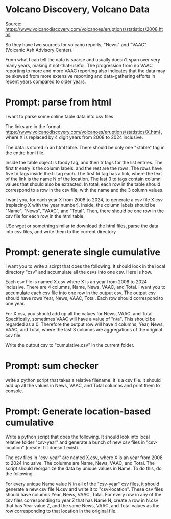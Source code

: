 # Volcano Discovery, Volcano Data

Source: https://www.volcanodiscovery.com/volcanoes/eruptions/statistics/2008.html

So they have two sources for volcano reports, "News" and "VAAC" (Volcanic Ash Advisory Center).

From what I can tell the data is sparse and usually doesn't span over very many years, making it not-that-useful. The progression from no VAAC reporting to more and more VAAC reporting also indicates that the data may be skewed from more extensive reporting and data-gathering efforts in recent years compared to older years.

# Prompt: parse from html

I want to parse some online table data into csv files.

The links are in the format: https://www.volcanodiscovery.com/volcanoes/eruptions/statistics/X.html , where X is replaced by 4 digit years from 2008 to 2024 inclusive.

The data is stored in an html table. There should be only one "<table" tag in the entire html file.

Inside the table object is tbody tag, and then tr tags for the list entries. The first tr entry is the column labels, and the rest are the rows. The rows have five td tags inside the tr tag each. The first td tag has a link, where the text of the link is the name N of the location. The last 3 td tags contain column values that should also be extracted. In total, each row in the table should correspond to a row in the csv file, with the name and the 3 column values.

I want you, for each year X from 2008 to 2024, to generate a csv file X.csv (replacing X with the year number). Inside, the column labels should be "Name", "News", "VAAC", and "Total". Then, there should be one row in the csv file for each row in the html table.

USe wget or something similar to download the html files, parse the data into csv files, and write them to the current directory.

# Prompt: generate single cumulative

i want you to write a scirpt that does the following. It should look in the local directory "csv" and accumulate all the csvs into one csv. Here is how.

Each csv file is named X.csv where X is an year from 2008 to 2024 inclusive. There are 4 columns, Name, News, VAAC, and Total. I want you to accumulate each csv file into one row in the output csv. The output csv should have rows Year, News, VAAC, Total. Each row should correspond to one year.

For X.csv, you should add up all the values for News, VAAC, and Total. Specifically, sometimes VAAC will have a value of "n/a". This should be regarded as a 0. Therefore the output row will have 4 columns, Year, News, VAAC, and Total, where the last 3 columns are aggregations of the original csv file.

Write the output csv to "cumulative.csv" in the current folder.

# Prompt: sum checker

write a python script that takes a relative filename. it is a csv file. it should add up all the values in News, VAAC, and Total columns and print them to console.

# Prompt: Generate location-based cumulative

Write a python script that does the following. It should look into local relative folder "csv-year" and generate a bunch of new csv files in "csv-location" (create if it doesn't exist).

The csv files in "csv-year" are named X.csv, where X is an year from 2008 to 2024 inclusive. The columns are Name, News, VAAC, and Total. The script should reorganize the data by unique values in Name. To do this, do the following.

For every unique Name value N in all of the "csv-year" csv files, it should generate a new csv file N.csv and write it to "csv-location". These csv files should have columns Year, News, VAAC, Total. For every row in any of the csv files corresponding to year Z that has Name N, create a row in N.csv that has Year value Z, and the same News, VAAC, and Total values as the row corresponding to that location in the original file.